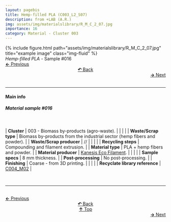 ```yaml
---
layout: pagebis
title: Hemp-filled PLA (C003_L2_S07)
description: from +LAB (A.R.)
img: assets/img/materialslibrary/R_M_C_2_07.jpg
importance: 16
category: Material - Cluster 003
---
```

<div class="row">
    <div class="col-sm mt-3 mt-md-0">
        {% include figure.html path="assets/img/materialslibrary/R_M_C_2_07.jpg" title="example image" class="img-fluid" %}
    </div>
</div>
<div class="caption">
    <i>Hemp-filled PLA</i> - Sample #016
</div>

<div class="row justify-content-sm-center">
    <div class="col-sm-4 mt-3 mt-md-0" style="text-align:left">
      <a href="/projects/MatLi_C003_L2_S06/" target="_self"><b>←</b> Previous</a>
    </div>
    <div class="col-sm-4 mt-3 mt-md-0" style="text-align:center">
  <a href="/materialslibrary/" target="_self"><b>↶</b> Back</a>
    </div>
    <div class="col-sm-4 mt-3 mt-md-0" style="text-align:right">
        <td align="right"><a href="/projects/MatLi_C003_L2_S08/" target="_self"><b>→</b> Next</a></td>
    </div>
</div>
<br>

<hr>
<h4><b>Main info</b></h4>
<h5>Material sample #016</h5>
<br>

| <b>Cluster</b>       | 003 - Biomass by-products (agro-waste). |
|    |     |
| <b>Waste/Scrap type</b>       | Biomass by-products from the industrial sector (hemp fibers and powder).     |
| <b>Waste/Scrap producer</b>    | //      |
|    |     |
| <b>Recycling steps</b>      | Compounding and filament extrusion.     |
| <b>Material type</b>       | PLA + hemp fibers and powder.     |
| <b>Material producer</b>    | [Kanesis Eco Filament](https://www.kanesis.it/?lang=it).    |
|    |     |
| <b>Sample specs</b>   | 8 mm thickness.   |
| <b>Post-processing</b>   | No post-processing.    |
| <b>Finishing</b>    | Coarse - from 3D printing.   |
|    |     |
| <b>Recyclate library reference</b>    | <a href="/projects/RecLi_C004_M02/" target="_blank">C004_M02</a>     |

<br>
<hr>

<br>
<div class="row justify-content-sm-center">
    <div class="col-sm-3 mt-3 mt-md-0" style="text-align:left">
      <a href="/projects/MatLi_C003_L2_S06/" target="_self"><b>←</b> Previous</a>
      </div>
    <div class="col-sm-3 mt-3 mt-md-0" style="text-align:center">
  <a href="/materialslibrary/" target="_self"><b>↶</b> Back</a>
    </div>
    <div class="col-sm-3 mt-3 mt-md-0" style="text-align:center">
  <a href="#" target="_self"><b>↑</b> Top</a>
    </div>
    <div class="col-sm-3 mt-3 mt-md-0" style="text-align:right">
        <td align="right"><a href="/projects/MatLi_C003_L2_S08/" target="_self"><b>→</b> Next</a></td>
    </div>
</div>
